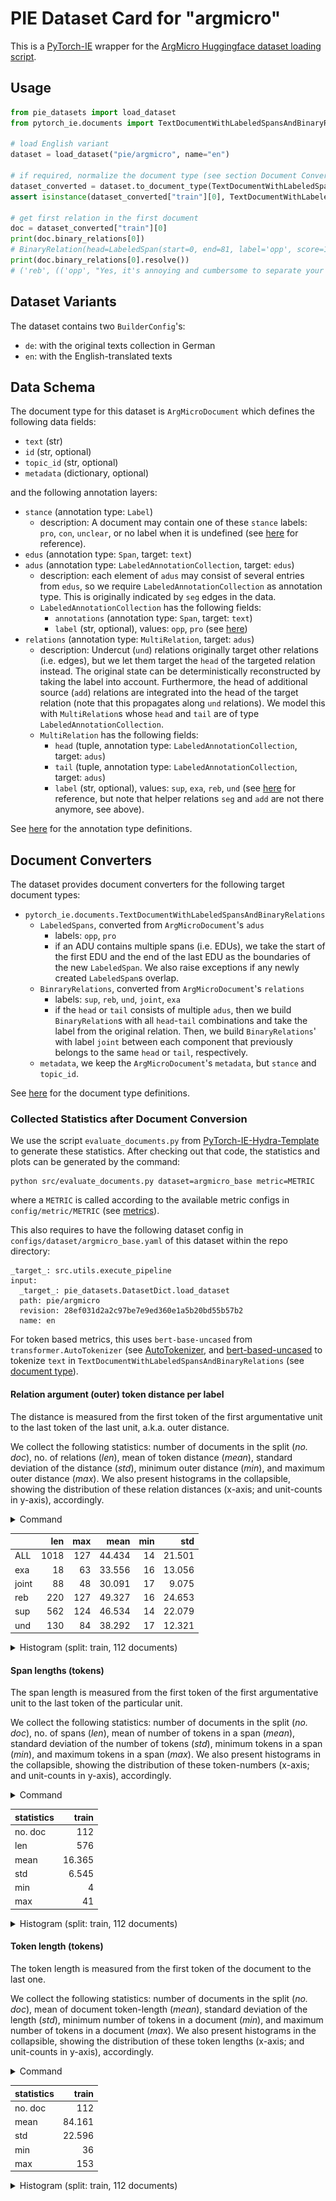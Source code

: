 # PIE Dataset Card for "argmicro"

This is a [PyTorch-IE](https://github.com/ChristophAlt/pytorch-ie) wrapper for the
[ArgMicro Huggingface dataset loading script](https://huggingface.co/datasets/DFKI-SLT/argmicro).

## Usage

```python
from pie_datasets import load_dataset
from pytorch_ie.documents import TextDocumentWithLabeledSpansAndBinaryRelations

# load English variant
dataset = load_dataset("pie/argmicro", name="en")

# if required, normalize the document type (see section Document Converters below)
dataset_converted = dataset.to_document_type(TextDocumentWithLabeledSpansAndBinaryRelations)
assert isinstance(dataset_converted["train"][0], TextDocumentWithLabeledSpansAndBinaryRelations)

# get first relation in the first document
doc = dataset_converted["train"][0]
print(doc.binary_relations[0])
# BinaryRelation(head=LabeledSpan(start=0, end=81, label='opp', score=1.0), tail=LabeledSpan(start=326, end=402, label='pro', score=1.0), label='reb', score=1.0)
print(doc.binary_relations[0].resolve())
# ('reb', (('opp', "Yes, it's annoying and cumbersome to separate your rubbish properly all the time."), ('pro', 'We Berliners should take the chance and become pioneers in waste separation!')))
```

## Dataset Variants

The dataset contains two `BuilderConfig`'s:

- `de`: with the original texts collection in German
- `en`: with the English-translated texts

## Data Schema

The document type for this dataset is `ArgMicroDocument` which defines the following data fields:

- `text` (str)
- `id` (str, optional)
- `topic_id` (str, optional)
- `metadata` (dictionary, optional)

and the following annotation layers:

- `stance` (annotation type: `Label`)
  - description: A document may contain one of these `stance` labels: `pro`, `con`, `unclear`, or no label when it is undefined (see [here](https://huggingface.co/datasets/DFKI-SLT/argmicro/blob/main/argmicro.py#L35) for reference).
- `edus` (annotation type: `Span`, target: `text`)
- `adus` (annotation type: `LabeledAnnotationCollection`, target: `edus`)
  - description: each element of `adus` may consist of several entries from `edus`, so we require `LabeledAnnotationCollection` as annotation type. This is originally indicated by `seg` edges in the data.
  - `LabeledAnnotationCollection` has the following fields:
    - `annotations` (annotation type: `Span`, target: `text`)
    - `label` (str, optional), values: `opp`, `pro` (see [here](https://huggingface.co/datasets/DFKI-SLT/argmicro/blob/main/argmicro.py#L36))
- `relations` (annotation type: `MultiRelation`, target: `adus`)
  - description: Undercut (`und`) relations originally target other relations (i.e. edges), but we let them target the `head` of the targeted relation instead. The original state can be deterministically reconstructed by taking the label into account. Furthermore, the head of additional source (`add`) relations are integrated into the head of the target relation (note that this propagates along `und` relations). We model this with `MultiRelation`s whose `head` and `tail` are of type `LabeledAnnotationCollection`.
  - `MultiRelation` has the following fields:
    - `head` (tuple, annotation type: `LabeledAnnotationCollection`, target: `adus`)
    - `tail` (tuple, annotation type: `LabeledAnnotationCollection`, target: `adus`)
    - `label` (str, optional), values: `sup`, `exa`, `reb`, `und` (see [here](https://huggingface.co/datasets/DFKI-SLT/argmicro/blob/main/argmicro.py#L37) for reference, but note that helper relations `seg` and `add` are not there anymore, see above).

See [here](https://github.com/ChristophAlt/pytorch-ie/blob/main/src/pytorch_ie/annotations.py) for the annotation type definitions.

## Document Converters

The dataset provides document converters for the following target document types:

- `pytorch_ie.documents.TextDocumentWithLabeledSpansAndBinaryRelations`
  - `LabeledSpans`, converted from `ArgMicroDocument`'s `adus`
    - labels: `opp`, `pro`
    - if an ADU contains multiple spans (i.e. EDUs), we take the start of the first EDU and the end of the last EDU as the boundaries of the new `LabeledSpan`. We also raise exceptions if any newly created `LabeledSpan`s overlap.
  - `BinraryRelations`, converted from `ArgMicroDocument`'s `relations`
    - labels: `sup`, `reb`, `und`, `joint`, `exa`
    - if the `head` or `tail` consists of multiple `adus`, then we build `BinaryRelation`s with all `head`-`tail` combinations and take the label from the original relation. Then, we build `BinaryRelations`' with label `joint` between each component that previously belongs to the same `head` or `tail`, respectively.
  - `metadata`, we keep the `ArgMicroDocument`'s `metadata`, but `stance` and `topic_id`.

See [here](https://github.com/ChristophAlt/pytorch-ie/blob/main/src/pytorch_ie/documents.py) for the document type
definitions.

### Collected Statistics after Document Conversion

We use the script `evaluate_documents.py` from [PyTorch-IE-Hydra-Template](https://github.com/ArneBinder/pytorch-ie-hydra-template-1) to generate these statistics.
After checking out that code, the statistics and plots can be generated by the command:

```commandline
python src/evaluate_documents.py dataset=argmicro_base metric=METRIC
```

where a `METRIC` is called according to the available metric configs in `config/metric/METRIC` (see [metrics](https://github.com/ArneBinder/pytorch-ie-hydra-template-1/tree/main/configs/metric)).

This also requires to have the following dataset config in `configs/dataset/argmicro_base.yaml` of this dataset within the repo directory:

```commandline
_target_: src.utils.execute_pipeline
input:
  _target_: pie_datasets.DatasetDict.load_dataset
  path: pie/argmicro
  revision: 28ef031d2a2c97be7e9ed360e1a5b20bd55b57b2
  name: en
```

For token based metrics, this uses `bert-base-uncased` from `transformer.AutoTokenizer` (see [AutoTokenizer](https://huggingface.co/docs/transformers/v4.37.1/en/model_doc/auto#transformers.AutoTokenizer), and [bert-based-uncased](https://huggingface.co/bert-base-uncased) to tokenize `text` in `TextDocumentWithLabeledSpansAndBinaryRelations` (see [document type](https://github.com/ChristophAlt/pytorch-ie/blob/main/src/pytorch_ie/documents.py)).

#### Relation argument (outer) token distance per label

The distance is measured from the first token of the first argumentative unit to the last token of the last unit, a.k.a. outer distance.

We collect the following statistics: number of documents in the split (*no. doc*), no. of relations (*len*), mean of token distance (*mean*), standard deviation of the distance (*std*), minimum outer distance (*min*), and maximum outer distance (*max*).
We also present histograms in the collapsible, showing the distribution of these relation distances (x-axis; and unit-counts in y-axis), accordingly.

<details>
<summary>Command</summary>

```
python src/evaluate_documents.py dataset=argmicro_base metric=relation_argument_token_distances
```

</details>

|       |  len | max |   mean | min |    std |
| :---- | ---: | --: | -----: | --: | -----: |
| ALL   | 1018 | 127 | 44.434 |  14 | 21.501 |
| exa   |   18 |  63 | 33.556 |  16 | 13.056 |
| joint |   88 |  48 | 30.091 |  17 |  9.075 |
| reb   |  220 | 127 | 49.327 |  16 | 24.653 |
| sup   |  562 | 124 | 46.534 |  14 | 22.079 |
| und   |  130 |  84 | 38.292 |  17 | 12.321 |

<details>
  <summary>Histogram (split: train, 112 documents)</summary>

![rtd-label_argmicro.png](img%2Frtd-label_argmicro.png)

</details>

#### Span lengths (tokens)

The span length is measured from the first token of the first argumentative unit to the last token of the particular unit.

We collect the following statistics: number of documents in the split (*no. doc*), no. of spans (*len*), mean of number of tokens in a span (*mean*), standard deviation of the number of tokens (*std*), minimum tokens in a span (*min*), and maximum tokens in a span (*max*).
We also present histograms in the collapsible, showing the distribution of these token-numbers (x-axis; and unit-counts in y-axis), accordingly.

<details>
<summary>Command</summary>

```
python src/evaluate_documents.py dataset=argmicro_base metric=span_lengths_tokens
```

</details>

| statistics |  train |
| :--------- | -----: |
| no. doc    |    112 |
| len        |    576 |
| mean       | 16.365 |
| std        |  6.545 |
| min        |      4 |
| max        |     41 |

<details>
  <summary>Histogram (split: train, 112 documents)</summary>

![slt_argmicro.png](img%2Fslt_argmicro.png)

</details>

#### Token length (tokens)

The token length is measured from the first token of the document to the last one.

We collect the following statistics: number of documents in the split (*no. doc*), mean of document token-length (*mean*), standard deviation of the length (*std*), minimum number of tokens in a document (*min*), and maximum number of tokens in a document (*max*).
We also present histograms in the collapsible, showing the distribution of these token lengths (x-axis; and unit-counts in y-axis), accordingly.

<details>
<summary>Command</summary>

```
python src/evaluate_documents.py dataset=argmicro_base metric=count_text_tokens
```

</details>

| statistics |  train |
| :--------- | -----: |
| no. doc    |    112 |
| mean       | 84.161 |
| std        | 22.596 |
| min        |     36 |
| max        |    153 |

<details>
  <summary>Histogram (split: train, 112 documents)</summary>

![tl_argmicro.png](img%2Ftl_argmicro.png)

</details>

